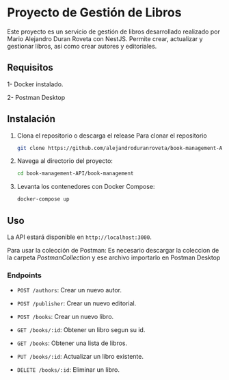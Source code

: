 # Proyecto de Gestión de Libros

Este proyecto es un servicio de gestión de libros desarrollado realizado por Mario Alejandro Duran Roveta con NestJS. Permite crear, actualizar y gestionar libros, asi como crear autores y editoriales.
## Requisitos

1- Docker instalado.

2- Postman Desktop

## Instalación

1. Clona el repositorio o descarga el release
   Para clonar el repositorio 
    ```bash
    git clone https://github.com/alejandroduranroveta/book-management-API.git
    ```
3. Navega al directorio del proyecto:
    ```bash
    cd book-management-API/book-management
    ```
3. Levanta los contenedores con Docker Compose:
    ```bash
    docker-compose up
    ```

## Uso

La API estará disponible en `http://localhost:3000`.

Para usar la colección de Postman:
Es necesario descargar la coleccion de la carpeta *PostmanCollection* y ese archivo importarlo en Postman Desktop

### Endpoints

- `POST /authors`: Crear un nuevo autor.
- `POST /publisher`: Crear un nuevo editorial.

- `POST /books`: Crear un nuevo libro.
- `GET /books/:id`: Obtener un libro segun su id.
- `GET /books`: Obtener una lista de libros.
- `PUT /books/:id`: Actualizar un libro existente.
- `DELETE /books/:id`: Eliminar un libro.
